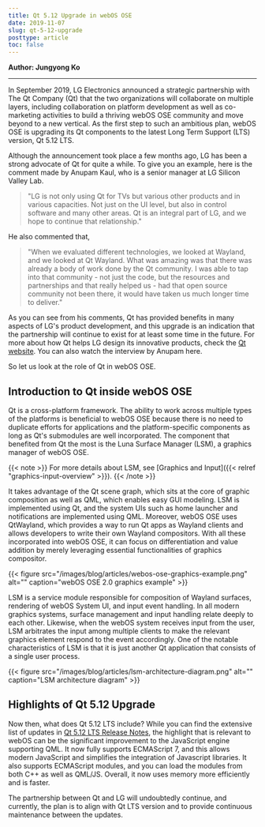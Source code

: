 ```yaml
---
title: Qt 5.12 Upgrade in webOS OSE
date: 2019-11-07
slug: qt-5-12-upgrade
posttype: article
toc: false
---
```


**Author: Jungyong Ko**

-------------------
In September 2019, LG Electronics announced a strategic partnership with The Qt Company (Qt) that the two organizations will collaborate on multiple layers, including collaboration on platform development as well as co-marketing activities to build a thriving webOS OSE community and move beyond to a new vertical. As the first step to such an ambitious plan, webOS OSE is upgrading its Qt components to the latest Long Term Support (LTS) version, Qt 5.12 LTS.

Although the announcement took place a few months ago, LG has been a strong advocate of Qt for quite a while. To give you an example, here is the comment made by Anupam Kaul, who is a senior manager at LG Silicon Valley Lab.

> "LG is not only using Qt for TVs but various other products and in various capacities. Not just on the UI level, but also in control software and many other areas. Qt is an integral part of LG, and we hope to continue that relationship."

He also commented that,

> "When we evaluated different technologies, we looked at Wayland, and we looked at Qt Wayland. What was amazing was that there was already a body of work done by the Qt community. I was able to tap into that community - not just the code, but the resources and partnerships and that really helped us - had that open source community not been there, it would have taken us much longer time to deliver."

As you can see from his comments, Qt has provided benefits in many aspects of LG's product development, and this upgrade is an indication that the partnership will continue to exist for at least some time in the future. For more about how Qt helps LG design its innovative products, check the [Qt website](https://www.qt.io/lg-electronics-built-with-qt). You can also watch the interview by Anupam here.

So let us look at the role of Qt in webOS OSE.

## Introduction to Qt inside webOS OSE

Qt is a cross-platform framework. The ability to work across multiple types of the platforms is beneficial to webOS OSE because there is no need to duplicate efforts for applications and the platform-specific components as long as Qt's submodules are well incorporated. The component that benefited from Qt the most is the Luna Surface Manager (LSM), a graphics manager of webOS OSE.

{{< note >}}
For more details about LSM, see [Graphics and Input]({{< relref "graphics-input-overview" >}}).
{{< /note >}}

It takes advantage of the Qt scene graph, which sits at the core of graphic composition as well as QML, which enables easy GUI modeling. LSM is implemented using Qt, and the system UIs such as home launcher and notifications are implemented using QML. Moreover, webOS OSE uses QtWayland, which provides a way to run Qt apps as Wayland clients and allows developers to write their own Wayland compositors. With all these incorporated into webOS OSE, it can focus on differentiation and value addition by merely leveraging essential functionalities of graphics compositor.


{{< figure src="/images/blog/articles/webos-ose-graphics-example.png" alt="" caption="webOS OSE 2.0 graphics example" >}}

LSM is a service module responsible for composition of Wayland surfaces, rendering of webOS System UI, and input event handling. In all modern graphics systems, surface management and input handling relate deeply to each other. Likewise, when the webOS system receives input from the user, LSM arbitrates the input among multiple clients to make the relevant graphics element respond to the event accordingly. One of the notable characteristics of LSM is that it is just another Qt application that consists of a single user process.

{{< figure src="/images/blog/articles/lsm-architecture-diagram.png" alt="" caption="LSM architecture diagram" >}}

## Highlights of Qt 5.12 Upgrade

Now then, what does Qt 5.12 LTS include? While you can find the extensive list of updates in [Qt 5.12 LTS Release Notes](https://www.qt.io/blog/2018/12/06/qt-5-12-lts-released), the highlight that is relevant to webOS can be the significant improvement to the JavaScript engine supporting QML. It now fully supports ECMAScript 7, and this allows modern JavaScript and simplifies the integration of Javascript libraries. It also supports ECMAScript modules, and you can load the modules from both C++ as well as QML/JS. Overall, it now uses memory more efficiently and is faster.

The partnership between Qt and LG will undoubtedly continue, and currently, the plan is to align with Qt LTS version and to provide continuous maintenance between the updates.

